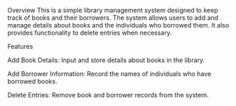 Overview
This is a simple library management system designed to keep track of books and their borrowers. The system allows users to add and manage details about books and the individuals who borrowed them. It also provides functionality to delete entries when necessary.

Features

Add Book Details: Input and store details about books in the library.

Add Borrower Information: Record the names of individuals who have borrowed books.

Delete Entries: Remove book and borrower records from the system.
